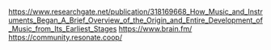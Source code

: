 https://www.researchgate.net/publication/318169668_How_Music_and_Instruments_Began_A_Brief_Overview_of_the_Origin_and_Entire_Development_of_Music_from_Its_Earliest_Stages
https://www.brain.fm/
https://community.resonate.coop/